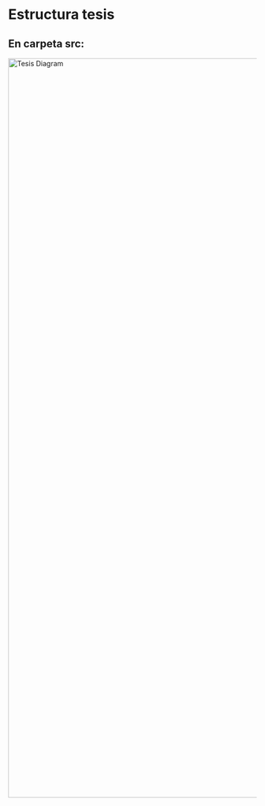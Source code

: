 
# Estructura tesis
## En carpeta src: 

<img src="doc/images/tesis.drawio.png" alt="Tesis Diagram" width="1500"/>










